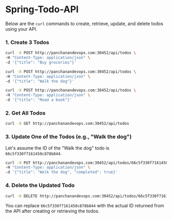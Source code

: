 # Spring-Todo-API

Below are the `curl` commands to create, retrieve, update, and delete todos using your API.

### 1. Create 3 Todos
```bash
curl -X POST http://panchanandevops.com:30452/api/todos \
-H "Content-Type: application/json" \
-d '{"title": "Buy groceries"}'

curl -X POST http://panchanandevops.com:30452/api/todos \
-H "Content-Type: application/json" \
-d '{"title": "Walk the dog"}'

curl -X POST http://panchanandevops.com:30452/api/todos \
-H "Content-Type: application/json" \
-d '{"title": "Read a book"}'
```

### 2. Get All Todos
```bash
curl -X GET http://panchanandevops.com:30452/api/todos
```

### 3. Update One of the Todos (e.g., "Walk the dog")
Let's assume the ID of the "Walk the dog" todo is `66c5f330f7161450c878b844`.
```bash
curl -X PUT http://panchanandevops.com:30452/api/todos/66c5f330f7161450c878b844 \
-H "Content-Type: application/json" \
-d '{"title": "Walk the dog", "completed": true}'
```

### 4. Delete the Updated Todo
```bash
curl -X DELETE http://panchanandevops.com:30452/api/todos/66c5f330f7161450c878b844
```

You can replace `66c5f330f7161450c878b844` with the actual ID returned from the API after creating or retrieving the todos.